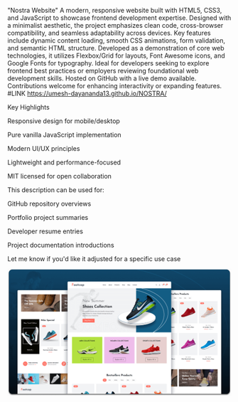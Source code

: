 "Nostra Website"
A modern, responsive website built with HTML5, CSS3, and JavaScript to showcase frontend development expertise. Designed with a minimalist aesthetic, the project emphasizes clean code, cross-browser compatibility, and seamless adaptability across devices. Key features include dynamic content loading, smooth CSS animations, form validation, and semantic HTML structure. Developed as a demonstration of core web technologies, it utilizes Flexbox/Grid for layouts, Font Awesome icons, and Google Fonts for typography. Ideal for developers seeking to explore frontend best practices or employers reviewing foundational web development skills. Hosted on GitHub with a live demo available. Contributions welcome for enhancing interactivity or expanding features.
#LINK https://umesh-dayananda13.github.io/NOSTRA/

Key Highlights

Responsive design for mobile/desktop

Pure vanilla JavaScript implementation

Modern UI/UX principles

Lightweight and performance-focused

MIT licensed for open collaboration

This description can be used for:

GitHub repository overviews

Portfolio project summaries

Developer resume entries

Project documentation introductions

Let me know if you'd like it adjusted for a specific use case

![NOSTRA Desktop Demo](./readme-images/desktop.png "Desktop Demo")


